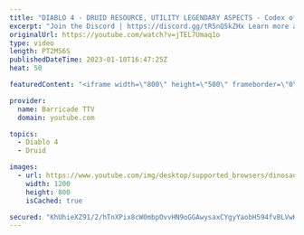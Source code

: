 ```yaml
---
title: "DIABLO 4 - DRUID RESOURCE, UTILITY LEGENDARY ASPECTS - Codex of Power, Diablo IV"
excerpt: "Join the Discord | https://discord.gg/tR5nQ5kZHx Learn more about the specific Resource and Utility Legendary Aspects you can ..."
originalUrl: https://youtube.com/watch?v=jTEL7Umaq1o
type: video
length: PT2M56S
publishedDateTime: 2023-01-10T16:47:25Z
heat: 50

featuredContent: "<iframe width=\"800\" height=\"500\" frameborder=\"0\" src=\"https://www.youtube.com/embed/jTEL7Umaq1o\" allow=\"accelerometer; autoplay; encrypted-media; gyroscope; picture-in-picture\" allowfullscreen></iframe>"

provider:
  name: Barricade TTV
  domain: youtube.com

topics:
  - Diablo 4
  - Druid

images:
  - url: https://www.youtube.com/img/desktop/supported_browsers/dinosaur.png
    width: 1200
    height: 800
    isCached: true

secured: "KhUhieXZ91/2/hTnXPix8cW0mbpOvvHN9oGGAwysaxCYgyYaobH594fvBLVwK/N11kzAMRZaRssp5pOLF96BPLJEp73+UjXSq+fw60uxjDHWP/YxkFPFAjYK95bdpUgoG7FPbBq2LVb30767Y3BIdQqIztc16ehoZoTnON823K1ZKXzX4EtaznIJCAjkzWfG8H0pnPC4NUYp8DU9OSzfU1y44n53yB1DK7XxZTWFVGKI2RTK52y4cWUK5wTWUyYs1yFUUwFxARLFY79h9F4hlAaTTSK4ZyHMqEvBRlQNazFYNUEkpDkajPz9XbB+woXU+/e6VxbFepUmKTbGeUNZF1TJOJq/yw3Vq9l5H6vMF17Ifh9uXkCOEjI/F78CZCOndoAXR8cziBCrvs4pNzqWhJmTqq2O8XqAsYSQ8tjSKf4=;44I5eXtm1d3DSwcSKrlPUw=="
---
```


